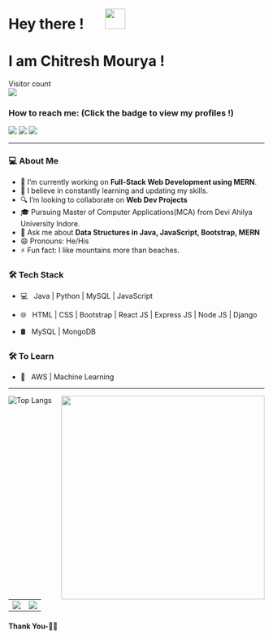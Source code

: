 # Hey there ! &emsp;  <img src="https://github.com/TheDudeThatCode/TheDudeThatCode/blob/master/Assets/Hi.gif" width="40px">
  # I am Chitresh Mourya !

<p> 
  Visitor count<br>
  <img src="https://profile-counter.glitch.me/chitresh-git/count.svg" />
</p>

### How to reach me: <strong>(Click the badge to view my profiles !)</strong>

<img src="https://img.shields.io/badge/chitresh.cm@gmail.com-%23D14836.svg?&style=for-the-badge&logo=gmail&logoColor=white" href="chitresh.cm@gmail.com">   <a  href="https://www.instagram.com/chitresh_mourya/"><img src="https://img.shields.io/badge/@chitresh_mourya-%23E4405F.svg?&style=for-the-badge&logo=instagram&logoColor=white"></a>   <a href="https://www.linkedin.com/in/chitresh-mourya-847838234"><img src="https://img.shields.io/badge/Chitresh Mourya-%230077B5.svg?&style=for-the-badge&logo=linkedin&logoColor=white" ></a>   

<hr>

<h3> 💻 About Me </h3>

- 🔭 I’m currently working on <strong>Full-Stack Web Development using MERN</strong>.
- 🌱 I believe in constantly learning and updating my skills.
- 🔍 I’m looking to collaborate on <strong>Web Dev Projects</strong>
- 🎓 Pursuing Master of Computer Applications(MCA) from Devi Ahilya University Indore.
- 💬 Ask me about <strong>Data Structures in Java, JavaScript, Bootstrap, MERN</strong>
- 😄 Pronouns: He/His
- ⚡ Fun fact: I like mountains more than beaches.

<h3>🛠 Tech Stack</h3>

- 💻 &nbsp; Java | Python | MySQL | JavaScript

- 🌐 &nbsp; HTML | CSS | Bootstrap | React JS | Express JS | Node JS | Django

- 🛢 &nbsp;  MySQL | MongoDB 

<h3>🛠 To Learn</h3>

- 🔧 &nbsp;   AWS | Machine Learning

<hr>
<img src="https://user-images.githubusercontent.com/74038190/212748830-4c709398-a386-4761-84d7-9e10b98fbe6e.gif" width="400" align='right'>

![Top Langs](https://github-readme-stats.vercel.app/api/top-langs/?username=chitresh-git&show_icons=true&theme=gotham )

<br>
<table><tr><td><img src="https://github-readme-stats.vercel.app/api?username=chitresh-git&show_icons=true&theme=gotham" /></td><td><img src="http://github-readme-streak-stats.herokuapp.com?user=chitresh-git&theme=gotham"/></td></tr></table>


#### Thank You-🙏🏼
